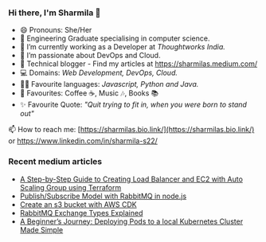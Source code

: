 ### Hi there, I'm Sharmila 👋

- 😄 Pronouns: She/Her
- 🏫 Engineering Graduate specialising in computer science.
- 🔭 I’m currently working as a Developer at _Thoughtworks India._
- 🌱 I’m passionate about DevOps and Cloud.
- 🌟 Technical blogger - Find my articles at https://sharmilas.medium.com/
- 💻 Domains: _Web Development, DevOps, Cloud._
- 👩‍💻 Favourite languages: _Javascript, Python and Java._
- 💞 Favourites: Coffee ☕, Music 🎶, Books 📚
- ✨ Favourite Quote: _"Quit trying to fit in, when you were born to stand out"_

📫 How to reach me: [https://sharmilas.bio.link/](https://sharmilas.bio.link/) or https://www.linkedin.com/in/sharmila-s22/

### Recent medium articles
<!-- MEDIUM-STORY-LIST:START -->
- [A Step-by-Step Guide to Creating Load Balancer and EC2 with Auto Scaling Group using Terraform](https://sharmilas.medium.com/a-step-by-step-guide-to-creating-load-balancer-and-ec2-with-auto-scaling-group-using-terraform-752afd44df8e?source=rss-5da727287624------2)
- [Publish/Subscribe Model with RabbitMQ in node.js](https://blog.devops.dev/publish-subscribe-model-with-rabbitmq-in-node-js-1be74234df60?source=rss-5da727287624------2)
- [Create an s3 bucket with AWS CDK](https://blog.devops.dev/create-an-s3-bucket-with-aws-cdk-e012b43c3511?source=rss-5da727287624------2)
- [RabbitMQ Exchange Types Explained](https://blog.devops.dev/rabbitmq-exchange-types-explained-5fd9086595f5?source=rss-5da727287624------2)
- [A Beginner’s Journey: Deploying Pods to a local Kubernetes Cluster Made Simple](https://sharmilas.medium.com/deploy-a-pod-to-the-local-kubernetes-cluster-61b33672dfec?source=rss-5da727287624------2)
<!-- MEDIUM-STORY-LIST:END -->

<!--
**SharmilaS22/SharmilaS22** is a ✨ _special_ ✨ repository because its `README.md` (this file) appears on your GitHub profile.

Here are some ideas to get you started:

- 🔭 I’m currently working on ...
- 🌱 I’m currently learning ...
- 👯 I’m looking to collaborate on ...
- 🤔 I’m looking for help with ...
- 💬 Ask me about ...
- 📫 How to reach me: ...
- 😄 Pronouns: ...
- ⚡ Fun fact: ...
-->
